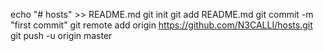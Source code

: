 echo "# hosts" >> README.md
git init
git add README.md
git commit -m "first commit"
git remote add origin https://github.com/N3CALLI/hosts.git
git push -u origin master
